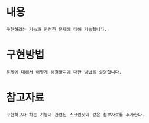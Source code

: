 # 내용
`구현하려는 기능과 관련한 문제에 대해 기술합니다.`

# 구현방법
`문제에 대해서 어떻게 해결할지에 대한 방법을 설명합니다.`

# 참고자료
`구현하고자 하는 기능과 관련된 스크린샷과 같은 첨부자료를 추가한다.`
